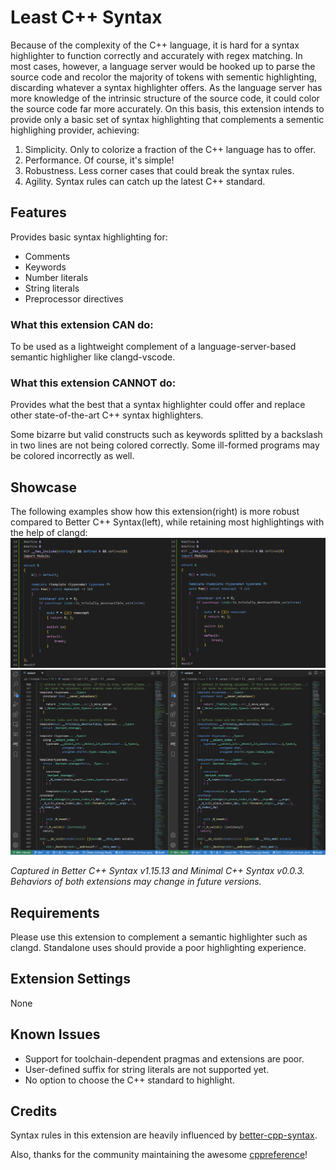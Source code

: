 # Least C++ Syntax

Because of the complexity of the C++ language, it is hard for a syntax highlighter to function correctly and accurately with regex matching. In most cases, however, a language server would be hooked up to parse the source code and recolor the majority of tokens with sementic highlighting, discarding whatever a syntax highlighter offers. As the language server has more knowledge of the intrinsic structure of the source code, it could color the source code far more accurately. On this basis, this extension intends to provide only a basic set of syntax highlighting that complements a sementic highlighing provider, achieving:

1. Simplicity. Only to colorize a fraction of the C++ language has to offer.
2. Performance. Of course, it's simple!
3. Robustness. Less corner cases that could break the syntax rules.
4. Agility. Syntax rules can catch up the latest C++ standard.

## Features

Provides basic syntax highlighting for:

- Comments
- Keywords
- Number literals
- String literals
- Preprocessor directives

### What this extension **CAN** do:
To be used as a lightweight complement of a language-server-based semantic highligher like clangd-vscode.

### What this extension **CANNOT** do:
Provides what the best that a syntax highlighter could offer and replace other state-of-the-art C++ syntax highlighters.

Some bizarre but valid constructs such as keywords splitted by a backslash in two lines are not being colored correctly. Some ill-formed programs may be colored incorrectly as well.

## Showcase

The following examples show how this extension(right) is more robust compared to Better C++ Syntax(left), while retaining most highlightings with the help of clangd:
![](example/example_sidebyside.png)
![](example/variant_sidebyside.png)

*Captured in Better C++ Syntax v1.15.13 and Minimal C++ Syntax v0.0.3. Behaviors of both extensions may change in future versions.*

## Requirements

Please use this extension to complement a semantic highlighter such as clangd. Standalone uses should provide a poor highlighting experience.

## Extension Settings

None

## Known Issues

- Support for toolchain-dependent pragmas and extensions are poor.
- User-defined suffix for string literals are not supported yet.
- No option to choose the C++ standard to highlight.

## Credits

Syntax rules in this extension are heavily influenced by [better-cpp-syntax](https://github.com/jeff-hykin/better-cpp-syntax).

Also, thanks for the community maintaining the awesome [cppreference](https://en.cppreference.com/w/)!